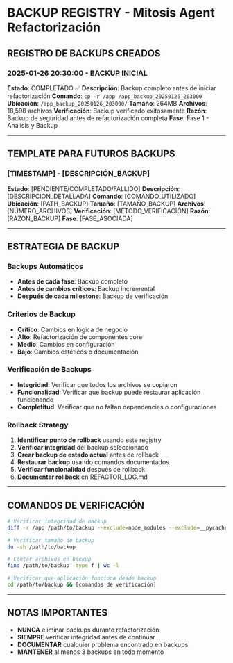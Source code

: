 # BACKUP REGISTRY - Mitosis Agent Refactorización

## REGISTRO DE BACKUPS CREADOS

### 2025-01-26 20:30:00 - BACKUP INICIAL
**Estado**: COMPLETADO ✅
**Descripción**: Backup completo antes de iniciar refactorización
**Comando**: `cp -r /app /app_backup_20250126_203000`
**Ubicación**: `/app_backup_20250126_203000/`
**Tamaño**: 264MB
**Archivos**: 18,598 archivos
**Verificación**: Backup verificado exitosamente
**Razón**: Backup de seguridad antes de refactorización completa
**Fase**: Fase 1 - Análisis y Backup

---

## TEMPLATE PARA FUTUROS BACKUPS

### [TIMESTAMP] - [DESCRIPCIÓN_BACKUP]
**Estado**: [PENDIENTE/COMPLETADO/FALLIDO]
**Descripción**: [DESCRIPCIÓN_DETALLADA]
**Comando**: [COMANDO_UTILIZADO]
**Ubicación**: [PATH_BACKUP]
**Tamaño**: [TAMAÑO_BACKUP]
**Archivos**: [NÚMERO_ARCHIVOS]
**Verificación**: [MÉTODO_VERIFICACIÓN]
**Razón**: [RAZÓN_BACKUP]
**Fase**: [FASE_ASOCIADA]

---

## ESTRATEGIA DE BACKUP

### Backups Automáticos
- **Antes de cada fase**: Backup completo
- **Antes de cambios críticos**: Backup incremental
- **Después de cada milestone**: Backup de verificación

### Criterios de Backup
- **Crítico**: Cambios en lógica de negocio
- **Alto**: Refactorización de componentes core
- **Medio**: Cambios en configuración
- **Bajo**: Cambios estéticos o documentación

### Verificación de Backups
- **Integridad**: Verificar que todos los archivos se copiaron
- **Funcionalidad**: Verificar que backup puede restaurar aplicación funcionando
- **Completitud**: Verificar que no faltan dependencies o configuraciones

### Rollback Strategy
1. **Identificar punto de rollback** usando este registry
2. **Verificar integridad** del backup seleccionado  
3. **Crear backup de estado actual** antes de rollback
4. **Restaurar backup** usando comandos documentados
5. **Verificar funcionalidad** después de rollback
6. **Documentar rollback** en REFACTOR_LOG.md

---

## COMANDOS DE VERIFICACIÓN

```bash
# Verificar integridad de backup
diff -r /app /path/to/backup --exclude=node_modules --exclude=__pycache__

# Verificar tamaño de backup
du -sh /path/to/backup

# Contar archivos en backup
find /path/to/backup -type f | wc -l

# Verificar que aplicación funciona desde backup
cd /path/to/backup && [comandos de verificación]
```

---

## NOTAS IMPORTANTES
- **NUNCA** eliminar backups durante refactorización
- **SIEMPRE** verificar integridad antes de continuar
- **DOCUMENTAR** cualquier problema encontrado en backups
- **MANTENER** al menos 3 backups en todo momento